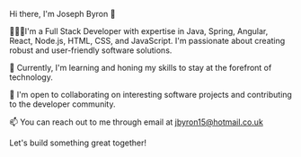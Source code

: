 Hi there, I'm Joseph Byron 👋

🤵🏾‍♂️I'm a Full Stack Developer with expertise in Java, Spring, Angular, React, Node.js, HTML, CSS, and JavaScript. I'm passionate about creating robust and user-friendly software solutions.

🌱 Currently, I'm learning and honing my skills to stay at the forefront of technology.

💼 I'm open to collaborating on interesting software projects and contributing to the developer community.

📫 You can reach out to me through email at jbyron15@hotmail.co.uk

Let's build something great together!
